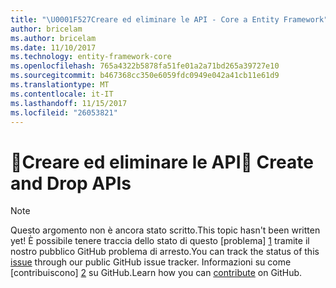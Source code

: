 ```yaml
---
title: "\U0001F527Creare ed eliminare le API - Core a Entity Framework"
author: bricelam
ms.author: bricelam
ms.date: 11/10/2017
ms.technology: entity-framework-core
ms.openlocfilehash: 765a4322b5878fa51fe01a2a71bd265a39727e10
ms.sourcegitcommit: b467368cc350e6059fdc0949e042a41cb11e61d9
ms.translationtype: MT
ms.contentlocale: it-IT
ms.lasthandoff: 11/15/2017
ms.locfileid: "26053821"
---
```

# <a name="-create-and-drop-apis"></a><span data-ttu-id="75246-102">🔧Creare ed eliminare le API</span><span class="sxs-lookup"><span data-stu-id="75246-102">🔧 Create and Drop APIs</span></span>

> [!NOTE]
> <span data-ttu-id="75246-103">Questo argomento non è ancora stato scritto.</span><span class="sxs-lookup"><span data-stu-id="75246-103">This topic hasn't been written yet!</span></span> <span data-ttu-id="75246-104">È possibile tenere traccia dello stato di questo [problema] [ 1] tramite il nostro pubblico GitHub problema di arresto.</span><span class="sxs-lookup"><span data-stu-id="75246-104">You can track the status of this [issue][1] through our public GitHub issue tracker.</span></span> <span data-ttu-id="75246-105">Informazioni su come [contribuiscono] [ 2] su GitHub.</span><span class="sxs-lookup"><span data-stu-id="75246-105">Learn how you can [contribute][2] on GitHub.</span></span>


  [1]: https://github.com/aspnet/EntityFramework.Docs/issues/549
  [2]: https://github.com/aspnet/EntityFramework.Docs/blob/master/CONTRIBUTING.md

